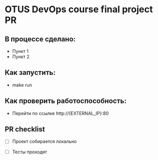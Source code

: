 # OTUS DevOps course final project PR 

## В процессе сделано:
 - Пункт 1
 - Пункт 2

## Как запустить:
 - make run

## Как проверить работоспособность:
 - Перейти по ссылке http://{EXTERNAL_IP}:80

## PR checklist
 - [ ] Проект собирается локально
 - [ ] Тесты проходят
 